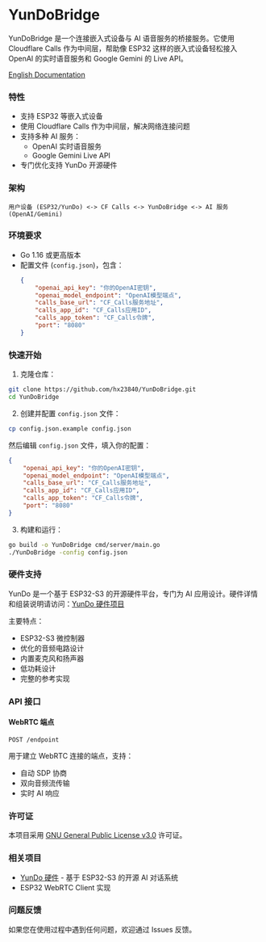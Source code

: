 # YunDoBridge

YunDoBridge 是一个连接嵌入式设备与 AI 语音服务的桥接服务。它使用 Cloudflare Calls 作为中间层，帮助像 ESP32 这样的嵌入式设备轻松接入 OpenAI 的实时语音服务和 Google Gemini 的 Live API。

[English Documentation](README.md)

### 特性

- 支持 ESP32 等嵌入式设备
- 使用 Cloudflare Calls 作为中间层，解决网络连接问题
- 支持多种 AI 服务：
  - OpenAI 实时语音服务
  - Google Gemini Live API
- 专门优化支持 YunDo 开源硬件

### 架构

```
用户设备 (ESP32/YunDo) <-> CF Calls <-> YunDoBridge <-> AI 服务 (OpenAI/Gemini)
```

### 环境要求

- Go 1.16 或更高版本
- 配置文件 (`config.json`)，包含：
  ```json
  {
      "openai_api_key": "你的OpenAI密钥",
      "openai_model_endpoint": "OpenAI模型端点",
      "calls_base_url": "CF_Calls服务地址",
      "calls_app_id": "CF_Calls应用ID",
      "calls_app_token": "CF_Calls令牌",
      "port": "8080"
  }
  ```

### 快速开始

1. 克隆仓库：
```bash
git clone https://github.com/hx23840/YunDoBridge.git
cd YunDoBridge
```

2. 创建并配置 `config.json` 文件：
```bash
cp config.json.example config.json
```
然后编辑 `config.json` 文件，填入你的配置：
```json
{
    "openai_api_key": "你的OpenAI密钥",
    "openai_model_endpoint": "OpenAI模型端点",
    "calls_base_url": "CF_Calls服务地址",
    "calls_app_id": "CF_Calls应用ID",
    "calls_app_token": "CF_Calls令牌",
    "port": "8080"
}
```

3. 构建和运行：
```bash
go build -o YunDoBridge cmd/server/main.go
./YunDoBridge -config config.json
```

### 硬件支持

YunDo 是一个基于 ESP32-S3 的开源硬件平台，专门为 AI 应用设计。硬件详情和组装说明请访问：[YunDo 硬件项目](https://github.com/hx23840/YunDo)

主要特点：
- ESP32-S3 微控制器
- 优化的音频电路设计
- 内置麦克风和扬声器
- 低功耗设计
- 完整的参考实现

### API 接口

#### WebRTC 端点

```
POST /endpoint
```

用于建立 WebRTC 连接的端点，支持：
- 自动 SDP 协商
- 双向音频流传输
- 实时 AI 响应

### 许可证

本项目采用 [GNU General Public License v3.0](LICENSE) 许可证。

### 相关项目

- [YunDo 硬件](https://github.com/hx23840/YunDo) - 基于 ESP32-S3 的开源 AI 对话系统
- ESP32 WebRTC Client 实现

### 问题反馈

如果您在使用过程中遇到任何问题，欢迎通过 Issues 反馈。
